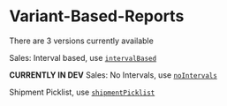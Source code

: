 # Variant-Based-Reports

There are 3 versions currently available

Sales: Interval based, use [`intervalBased`](intervalBased/)

**CURRENTLY IN DEV** Sales: No Intervals, use [`noIntervals`](noIntervals/)

Shipment Picklist, use [`shipmentPicklist`](shipmentPicklist/)

